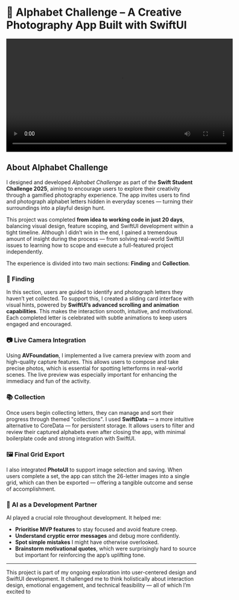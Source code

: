 # 📸 Alphabet Challenge – A Creative Photography App Built with SwiftUI

<video width="600" controls>
  <source src="Demo.mp4" type="video/mp4">
  Your browser does not support the video tag.
</video>

## About Alphabet Challenge

I designed and developed *Alphabet Challenge* as part of the **Swift Student Challenge 2025**, aiming to encourage users to explore their creativity through a gamified photography experience. The app invites users to find and photograph alphabet letters hidden in everyday scenes — turning their surroundings into a playful design hunt.

This project was completed **from idea to working code in just 20 days**, balancing visual design, feature scoping, and SwiftUI development within a tight timeline. Although I didn’t win in the end, I gained a tremendous amount of insight during the process — from solving real-world SwiftUI issues to learning how to scope and execute a full-featured project independently.

The experience is divided into two main sections: **Finding** and **Collection**.

### 🧭 Finding

In this section, users are guided to identify and photograph letters they haven’t yet collected. To support this, I created a sliding card interface with visual hints, powered by **SwiftUI’s advanced scrolling and animation capabilities**. This makes the interaction smooth, intuitive, and motivational. Each completed letter is celebrated with subtle animations to keep users engaged and encouraged.

### 📷 Live Camera Integration

Using **AVFoundation**, I implemented a live camera preview with zoom and high-quality capture features. This allows users to compose and take precise photos, which is essential for spotting letterforms in real-world scenes. The live preview was especially important for enhancing the immediacy and fun of the activity.

### 📚 Collection

Once users begin collecting letters, they can manage and sort their progress through themed "collections". I used **SwiftData** — a more intuitive alternative to CoreData — for persistent storage. It allows users to filter and review their captured alphabets even after closing the app, with minimal boilerplate code and strong integration with SwiftUI.

### 🖼️ Final Grid Export

I also integrated **PhotoUI** to support image selection and saving. When users complete a set, the app can stitch the 26-letter images into a single grid, which can then be exported — offering a tangible outcome and sense of accomplishment.

### 🤖 AI as a Development Partner

AI played a crucial role throughout development. It helped me:
- **Prioritise MVP features** to stay focused and avoid feature creep.
- **Understand cryptic error messages** and debug more confidently.
- **Spot simple mistakes** I might have otherwise overlooked.
- **Brainstorm motivational quotes**, which were surprisingly hard to source but important for reinforcing the app’s uplifting tone.

---

This project is part of my ongoing exploration into user-centered design and SwiftUI development. It challenged me to think holistically about interaction design, emotional engagement, and technical feasibility — all of which I’m excited to
